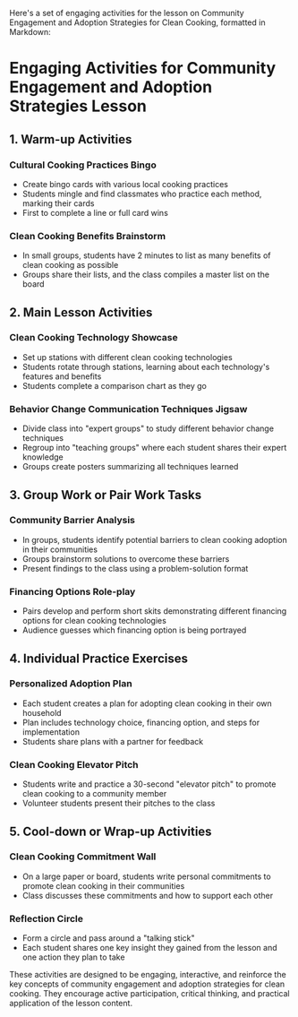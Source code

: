 Here's a set of engaging activities for the lesson on Community Engagement and Adoption Strategies for Clean Cooking, formatted in Markdown:

# Engaging Activities for Community Engagement and Adoption Strategies Lesson

## 1. Warm-up Activities

### Cultural Cooking Practices Bingo
- Create bingo cards with various local cooking practices
- Students mingle and find classmates who practice each method, marking their cards
- First to complete a line or full card wins

### Clean Cooking Benefits Brainstorm
- In small groups, students have 2 minutes to list as many benefits of clean cooking as possible
- Groups share their lists, and the class compiles a master list on the board

## 2. Main Lesson Activities

### Clean Cooking Technology Showcase
- Set up stations with different clean cooking technologies
- Students rotate through stations, learning about each technology's features and benefits
- Students complete a comparison chart as they go

### Behavior Change Communication Techniques Jigsaw
- Divide class into "expert groups" to study different behavior change techniques
- Regroup into "teaching groups" where each student shares their expert knowledge
- Groups create posters summarizing all techniques learned

## 3. Group Work or Pair Work Tasks

### Community Barrier Analysis
- In groups, students identify potential barriers to clean cooking adoption in their communities
- Groups brainstorm solutions to overcome these barriers
- Present findings to the class using a problem-solution format

### Financing Options Role-play
- Pairs develop and perform short skits demonstrating different financing options for clean cooking technologies
- Audience guesses which financing option is being portrayed

## 4. Individual Practice Exercises

### Personalized Adoption Plan
- Each student creates a plan for adopting clean cooking in their own household
- Plan includes technology choice, financing option, and steps for implementation
- Students share plans with a partner for feedback

### Clean Cooking Elevator Pitch
- Students write and practice a 30-second "elevator pitch" to promote clean cooking to a community member
- Volunteer students present their pitches to the class

## 5. Cool-down or Wrap-up Activities

### Clean Cooking Commitment Wall
- On a large paper or board, students write personal commitments to promote clean cooking in their communities
- Class discusses these commitments and how to support each other

### Reflection Circle
- Form a circle and pass around a "talking stick"
- Each student shares one key insight they gained from the lesson and one action they plan to take

These activities are designed to be engaging, interactive, and reinforce the key concepts of community engagement and adoption strategies for clean cooking. They encourage active participation, critical thinking, and practical application of the lesson content.